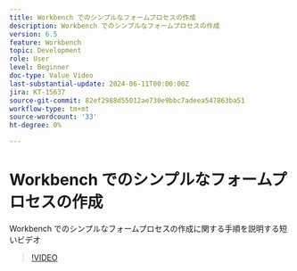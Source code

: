 ```yaml
---
title: Workbench でのシンプルなフォームプロセスの作成
description: Workbench でのシンプルなフォームプロセスの作成
version: 6.5
feature: Workbench
topic: Development
role: User
level: Beginner
doc-type: Value Video
last-substantial-update: 2024-06-11T00:00:00Z
jira: KT-15637
source-git-commit: 82ef2988d55012ae730e9bbc7adeea547863ba51
workflow-type: tm+mt
source-wordcount: '33'
ht-degree: 0%

---
```


# Workbench でのシンプルなフォームプロセスの作成

Workbench でのシンプルなフォームプロセスの作成に関する手順を説明する短いビデオ

>[!VIDEO](https://video.tv.adobe.com/v/3429494/?learn=on)
